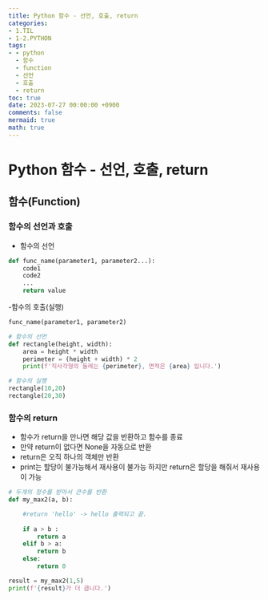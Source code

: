 ```yaml
---
title: Python 함수 - 선언, 호출, return
categories:
- 1.TIL
- 1-2.PYTHON
tags:
- - python
  - 함수
  - function
  - 선언
  - 호출
  - return
toc: true
date: 2023-07-27 00:00:00 +0900
comments: false
mermaid: true
math: true
---
```

# Python 함수 - 선언, 호출, return

## 함수(Function)
### 함수의 선언과 호출
- 함수의 선언
```python
def func_name(parameter1, parameter2...):
    code1
    code2
    ...
    return value
```

-함수의 호출(실행)
```python
func_name(parameter1, parameter2)
```

```python
# 함수의 선언
def rectangle(height, width):
    area = height * width
    perimeter = (height + width) * 2
    print(f'직사각형의 둘레는 {perimeter}, 면적은 {area} 입니다.')
```

```python
# 함수의 실행
rectangle(10,20)
rectangle(20,30)
```

### 함수의 return
- 함수가 return을 만나면 해당 값을 반환하고 함수를 종료
- 만약 return이 없다면 None을 자동으로 반환
- return은 오직 하나의 객체만 반환
- print는 할당이 불가능해서 재사용이 불가능 하지만 return은 할당을 해줘서 재사용이 가능

```python
# 두개의 정수를 받아서 큰수를 반환
def my_max2(a, b):

    #return 'hello' -> hello 출력되고 끝.
    
    if a > b :
        return a
    elif b > a:
        return b
    else:
        return 0

result = my_max2(1,5)
print(f'{result}가 더 큽니다.')
```
